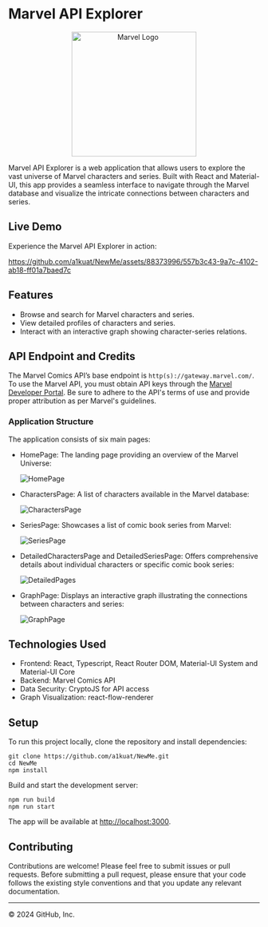# Marvel API Explorer 
<p align="center">
  <img src="https://seeklogo.com/images/M/marvel-comics-logo-B9EA67A8EE-seeklogo.com.png" alt="Marvel Logo" width="250"/>
</p>

Marvel API Explorer is a web application that allows users to explore the vast universe of Marvel characters and series. Built with React and Material-UI, this app provides a seamless interface to navigate through the Marvel database and visualize the intricate connections between characters and series.

## Live Demo

Experience the Marvel API Explorer in action:


https://github.com/a1kuat/NewMe/assets/88373996/557b3c43-9a7c-4102-ab18-ff01a7baed7c



## Features

- Browse and search for Marvel characters and series.
- View detailed profiles of characters and series.
- Interact with an interactive graph showing character-series relations.

## API Endpoint and Credits

The Marvel Comics API’s base endpoint is `http(s)://gateway.marvel.com/`. To use the Marvel API, you must obtain API keys through the [Marvel Developer Portal](https://developer.marvel.com/). Be sure to adhere to the API's terms of use and provide proper attribution as per Marvel's guidelines.

### Application Structure

The application consists of six main pages:

  - HomePage: The landing page providing an overview of the Marvel Universe:
    
    ![HomePage](https://github.com/a1kuat/NewMe/assets/88373996/f3398da4-8859-418c-868c-7fa38f183454)
    
  - CharactersPage: A list of characters available in the Marvel database:
    
    ![CharactersPage](https://github.com/a1kuat/NewMe/assets/88373996/4ee652d4-7604-4b4e-88a4-5425e931be38)
  
  - SeriesPage: Showcases a list of comic book series from Marvel:
    
    ![SeriesPage](https://github.com/a1kuat/NewMe/assets/88373996/3c0a74d5-c6b5-4024-99f5-da3e1fe3908a)
    
  - DetailedCharactersPage and DetailedSeriesPage: Offers comprehensive details about individual characters or specific comic book series:
    
    ![DetailedPages](https://github.com/a1kuat/NewMe/assets/88373996/3826960a-0621-49da-8328-cf0db2e1601a)
    
  - GraphPage: Displays an interactive graph illustrating the connections between characters and series:
    
    ![GraphPage](https://github.com/a1kuat/NewMe/assets/88373996/adb92307-d431-4f25-9751-229c7aeb16ca)


## Technologies Used

- Frontend: React, Typescript, React Router DOM, Material-UI System and Material-UI Core
- Backend: Marvel Comics API
- Data Security: CryptoJS for API access
- Graph Visualization: react-flow-renderer

## Setup

To run this project locally, clone the repository and install dependencies:
```
git clone https://github.com/a1kuat/NewMe.git
cd NewMe
npm install
```

Build and start the development server:

```
npm run build
npm run start
```

The app will be available at [http://localhost:3000](http://localhost:3000).

## Contributing

Contributions are welcome! Please feel free to submit issues or pull requests. Before submitting a pull request, please ensure that your code follows the existing style conventions and that you update any relevant documentation.

---

©  2024 GitHub, Inc.

